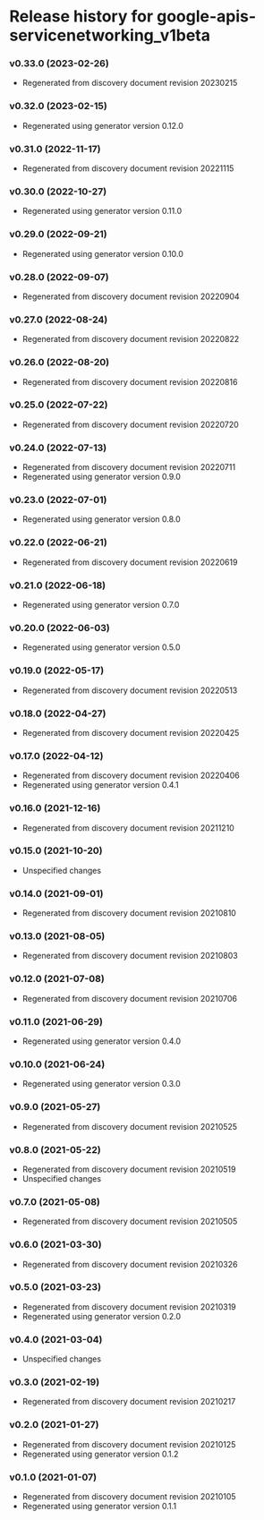 # Release history for google-apis-servicenetworking_v1beta

### v0.33.0 (2023-02-26)

* Regenerated from discovery document revision 20230215

### v0.32.0 (2023-02-15)

* Regenerated using generator version 0.12.0

### v0.31.0 (2022-11-17)

* Regenerated from discovery document revision 20221115

### v0.30.0 (2022-10-27)

* Regenerated using generator version 0.11.0

### v0.29.0 (2022-09-21)

* Regenerated using generator version 0.10.0

### v0.28.0 (2022-09-07)

* Regenerated from discovery document revision 20220904

### v0.27.0 (2022-08-24)

* Regenerated from discovery document revision 20220822

### v0.26.0 (2022-08-20)

* Regenerated from discovery document revision 20220816

### v0.25.0 (2022-07-22)

* Regenerated from discovery document revision 20220720

### v0.24.0 (2022-07-13)

* Regenerated from discovery document revision 20220711
* Regenerated using generator version 0.9.0

### v0.23.0 (2022-07-01)

* Regenerated using generator version 0.8.0

### v0.22.0 (2022-06-21)

* Regenerated from discovery document revision 20220619

### v0.21.0 (2022-06-18)

* Regenerated using generator version 0.7.0

### v0.20.0 (2022-06-03)

* Regenerated using generator version 0.5.0

### v0.19.0 (2022-05-17)

* Regenerated from discovery document revision 20220513

### v0.18.0 (2022-04-27)

* Regenerated from discovery document revision 20220425

### v0.17.0 (2022-04-12)

* Regenerated from discovery document revision 20220406
* Regenerated using generator version 0.4.1

### v0.16.0 (2021-12-16)

* Regenerated from discovery document revision 20211210

### v0.15.0 (2021-10-20)

* Unspecified changes

### v0.14.0 (2021-09-01)

* Regenerated from discovery document revision 20210810

### v0.13.0 (2021-08-05)

* Regenerated from discovery document revision 20210803

### v0.12.0 (2021-07-08)

* Regenerated from discovery document revision 20210706

### v0.11.0 (2021-06-29)

* Regenerated using generator version 0.4.0

### v0.10.0 (2021-06-24)

* Regenerated using generator version 0.3.0

### v0.9.0 (2021-05-27)

* Regenerated from discovery document revision 20210525

### v0.8.0 (2021-05-22)

* Regenerated from discovery document revision 20210519
* Unspecified changes

### v0.7.0 (2021-05-08)

* Regenerated from discovery document revision 20210505

### v0.6.0 (2021-03-30)

* Regenerated from discovery document revision 20210326

### v0.5.0 (2021-03-23)

* Regenerated from discovery document revision 20210319
* Regenerated using generator version 0.2.0

### v0.4.0 (2021-03-04)

* Unspecified changes

### v0.3.0 (2021-02-19)

* Regenerated from discovery document revision 20210217

### v0.2.0 (2021-01-27)

* Regenerated from discovery document revision 20210125
* Regenerated using generator version 0.1.2

### v0.1.0 (2021-01-07)

* Regenerated from discovery document revision 20210105
* Regenerated using generator version 0.1.1

